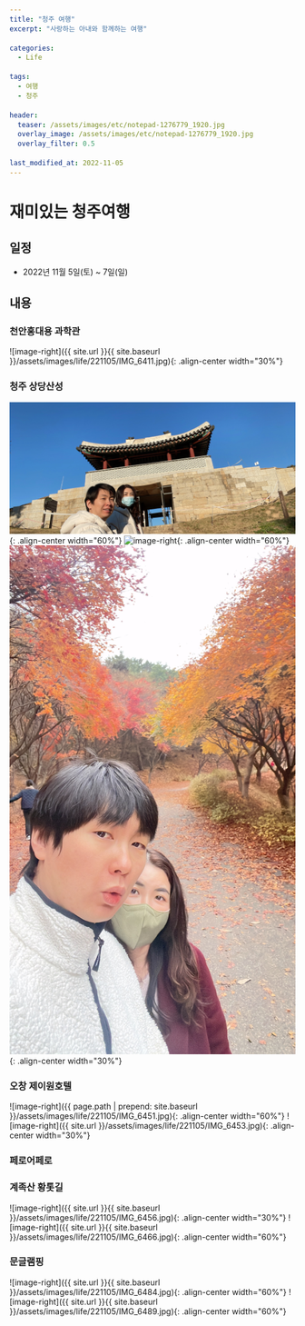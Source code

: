 ```yaml
---
title: "청주 여행"
excerpt: "사랑하는 아내와 함께하는 여행"

categories:
  - Life

tags:
  - 여행
  - 청주

header:
  teaser: /assets/images/etc/notepad-1276779_1920.jpg
  overlay_image: /assets/images/etc/notepad-1276779_1920.jpg
  overlay_filter: 0.5

last_modified_at: 2022-11-05
---
```


# 재미있는 청주여행

## 일정
- 2022년 11월 5일(토) ~ 7일(일)

## 내용
### 천안홍대용 과학관
![image-right]({{ site.url }}{{ site.baseurl }}/assets/images/life/221105/IMG_6411.jpg){: .align-center width="30%"}

### 청주 상당산성
![image-right](../../assets/images/life/221105/IMG_6419.jpg){: .align-center width="60%"}
![image-right](../assets/images/life/221105/IMG_6432.jpg){: .align-center width="60%"}
![image-right](./assets/images/life/221105/IMG_6496.jpg){: .align-center width="30%"}

### 오창 제이원호텔
![image-right]({{ page.path | prepend: site.baseurl }}/assets/images/life/221105/IMG_6451.jpg){: .align-center width="60%"}
![image-right]({{ site.url }}/assets/images/life/221105/IMG_6453.jpg){: .align-center width="30%"}

### 페로어페로

### 계족산 황톳길
![image-right]({{ site.url }}{{ site.baseurl }}/assets/images/life/221105/IMG_6456.jpg){: .align-center width="30%"}
![image-right]({{ site.url }}{{ site.baseurl }}/assets/images/life/221105/IMG_6466.jpg){: .align-center width="60%"}

### 문글램핑
![image-right]({{ site.url }}{{ site.baseurl }}/assets/images/life/221105/IMG_6484.jpg){: .align-center width="60%"}
![image-right]({{ site.url }}{{ site.baseurl }}/assets/images/life/221105/IMG_6489.jpg){: .align-center width="60%"}






